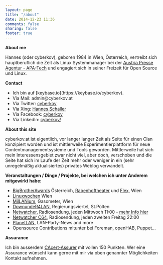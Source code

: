 ```yaml
---
layout: page
title: "/about"
date: 2014-12-23 11:36
comments: false
sharing: false
footer: true
---
```


<strong>About me</strong>

Hannes (oder cyberkov), geboren 1984 in Wien, Österreich, vertreibt sich hauptberuflich die Zeit als Linux Systemmanager bei der <a href="http://www.apa.at/" target="_blank">Austria Presse Agentur - APA-Tech</a> und engagiert sich in seiner Freizeit für Open Source und Linux.

<strong>Contact</strong>

<ul>
        <li>Ich bin auf [keybase.io](https://keybase.io/cyberkov).</li>
	<li>Via Mail: admin@cyberkov.at</li>
	<li>Via Twitter: <a href="https://twitter.com/cyberkov">cyberkov</a></li>
	<li>Via Xing: <a href="https://www.xing.com/profile/Hannes_Schaller2">Hannes Schaller</a></li>
	<li>Via Facebook: <a href="https://www.facebook.com/cyberkov">cyberkov</a></li>
	<li>Via LinkedIn: <a href="http://at.linkedin.com/in/cyberkov/">cyberkov/</a></li>
</ul>

<strong>About this site</strong>

cyberkov.at ist eigentlich, vor langer langer Zeit als Seite für einen Clan konzipiert worden und ist mittlerweile Experimentierplattform für neue Contentmanagementsysteme und Tools geworden.
Mittlerweile hat sich mein Interessensgebiet zwar nicht viel, aber doch, verschoben und die Seite hat sich im Laufe der Zeit mehr oder weniger in ein (sehr unregelmäßig aktualisiertes) privates Weblog verwandelt.

<strong>Veranstaltungen / Dinge / Projekte, bei welchen ich unter Anderem mitgewirkt habe:</strong>
<ul>
	<li><a href="http://www.bigbrotherawards.at/">BigBrotherAwards</a> Österreich, <a href="http://www.rabenhof.at/">Rabenhoftheater</a> und <a href="http://www.flex.at/">Flex</a>, Wien</li>
	<li><a href="http://www.linuxwochen.at/">Linuxwochen</a> Wien</li>
	<li><a href="http://www.millanium.at/">MilLANium</a>, Gasometer, Wien</li>
	<li><a href="http://www.downunder4lan.net/">DownundeR4LAN</a>, Regierungsviertel, St.Pölten</li>
	<li><a href="http://o94.at/programs/netwatcher/">Netwatcher</a>, Radiosendung, jeden Mittwoch 11:00 - <a href="http://www.netwatcher.at/">mehr Info hier</a></li>
	<li><a href="http://o94.at/programs/netwatcher-c64-remixes-and-more-die-retroshow/">Netwatcher C64</a>, Radiosendung, jeden zweiten Freitag 22:00</li>
	<li><a href="http://www.planetlan.at/">PlanetLAN</a>, LAN-Party-News and more</li>
        <li>Opensource Contributions mitunter bei Foreman, openHAB, Puppet...</li>
</ul>

<strong>Assurance</strong>

Ich bin ausserdem <a href="http://www.cacert.org/">CAcert-Assurer</a> mit vollen 150 Punkten. Wer eine Assurance wünscht kann gerne mit mir via oben genannter Möglichkeiten Kontakt aufnehmen.
